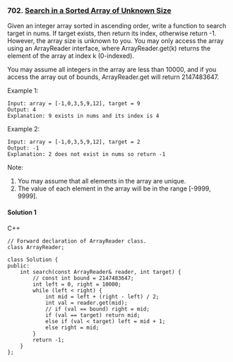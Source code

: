 ### 702\. [Search in a Sorted Array of Unknown Size](https://leetcode.com/problems/search-in-a-sorted-array-of-unknown-size/)

Given an integer array sorted in ascending order, write a function to search target in nums.  If target exists, then return its index, otherwise return -1. However, the array size is unknown to you. You may only access the array using an ArrayReader interface, where ArrayReader.get(k) returns the element of the array at index k (0-indexed).

You may assume all integers in the array are less than 10000, and if you access the array out of bounds, ArrayReader.get will return 2147483647.


Example 1:
```
Input: array = [-1,0,3,5,9,12], target = 9
Output: 4
Explanation: 9 exists in nums and its index is 4
```

Example 2:
```
Input: array = [-1,0,3,5,9,12], target = 2
Output: -1
Explanation: 2 does not exist in nums so return -1
```

Note:

1. You may assume that all elements in the array are unique.
2. The value of each element in the array will be in the range [-9999, 9999].


#### Solution 1

C++

```
// Forward declaration of ArrayReader class.
class ArrayReader;

class Solution {
public:
    int search(const ArrayReader& reader, int target) {
        // const int bound = 2147483647;
        int left = 0, right = 10000;
        while (left < right) {
            int mid = left + (right - left) / 2;
            int val = reader.get(mid);
            // if (val == bound) right = mid;
            if (val == target) return mid;
            else if (val < target) left = mid + 1;
            else right = mid;
        }
        return -1;
    }
};
```
